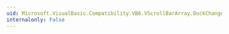 ```yaml
---
uid: Microsoft.VisualBasic.Compatibility.VB6.VScrollBarArray.DockChanged
internalonly: False
---
```

